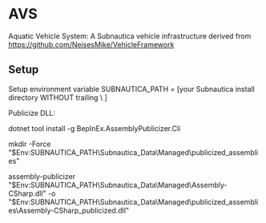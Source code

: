 # AVS
Aquatic Vehicle System: A Subnautica vehicle infrastructure derived from https://github.com/NeisesMike/VehicleFramework


## Setup

Setup environment variable SUBNAUTICA_PATH = [your Subnautica install directory WITHOUT trailing \ ]


Publicize DLL:

dotnet tool install -g BepInEx.AssemblyPublicizer.Cli

mkdir -Force "$Env:SUBNAUTICA_PATH\Subnautica_Data\Managed\publicized_assemblies"

assembly-publicizer "$Env:SUBNAUTICA_PATH\Subnautica_Data\Managed\Assembly-CSharp.dll" -o "$Env:SUBNAUTICA_PATH\Subnautica_Data\Managed\publicized_assemblies\Assembly-CSharp_publicized.dll"